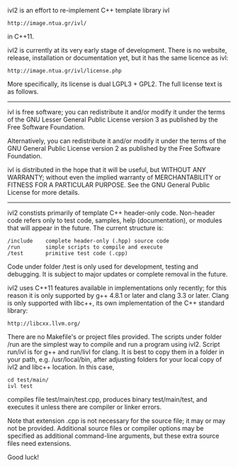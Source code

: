 ivl2 is an effort to re-implement C++ template library ivl

	http://image.ntua.gr/ivl/

in C++11.

ivl2 is currently at its very early stage of development. There is no website, release, installation or documentation yet, but it has the same licence as ivl:

	http://image.ntua.gr/ivl/license.php

More specifically, its license is dual LGPL3 + GPL2. The full license text is as follows.

-----------------------------------------------------------------------

ivl is free software; you can redistribute it and/or modify
it under the terms of the GNU Lesser General Public License
version 3 as published by the Free Software Foundation.

Alternatively, you can redistribute it and/or modify it under the terms
of the GNU General Public License version 2 as published by the Free
Software Foundation.

ivl is distributed in the hope that it will be useful,
but WITHOUT ANY WARRANTY; without even the implied warranty of
MERCHANTABILITY or FITNESS FOR A PARTICULAR PURPOSE.
See the GNU General Public License for more details.

-----------------------------------------------------------------------

ivl2 constists primarily of template C++ header-only code. Non-header code refers only to test code, samples, help (documentation), or modules that will appear in the future. The current structure is:

	/include    complete header-only (.hpp) source code
	/run        simple scripts to compile and execute
	/test       primitive test code (.cpp)

Code under folder /test is only used for development, testing and debugging. It is subject to major updates or complete removal in the future.

ivl2 uses C++11 features available in implementations only recently; for this reason it is only supported by g++ 4.8.1 or later and clang 3.3 or later. Clang is only supported with libc++, its own implementation of the C++ standard library:

	http://libcxx.llvm.org/

There are no Makefile's or project files provided. The scripts under folder /run are the simplest way to compile and run a program using ivl2. Script run/ivl is for g++ and run/livl for clang. It is best to copy them in a folder in your path, e.g. /usr/local/bin, after adjusting folders for your local copy of ivl2 and libc++ location. In this case,

	cd test/main/
	ivl test

compiles file test/main/test.cpp, produces binary test/main/test, and executes it unless there are compiler or linker errors.

Note that extension .cpp is not necessary for the source file; it may or may not be provided. Additional source files or compiler options may be specified as additional command-line arguments, but these extra source files need extensions.

Good luck!
